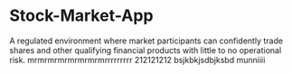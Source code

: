# Stock-Market-App
A regulated environment where market participants can confidently trade shares and other qualifying financial products with little to no operational risk.
mrmrmrmrmrmrmrmrrrrrrrrr
212121212
bsjkbkjsdbjksbd
munniiii









